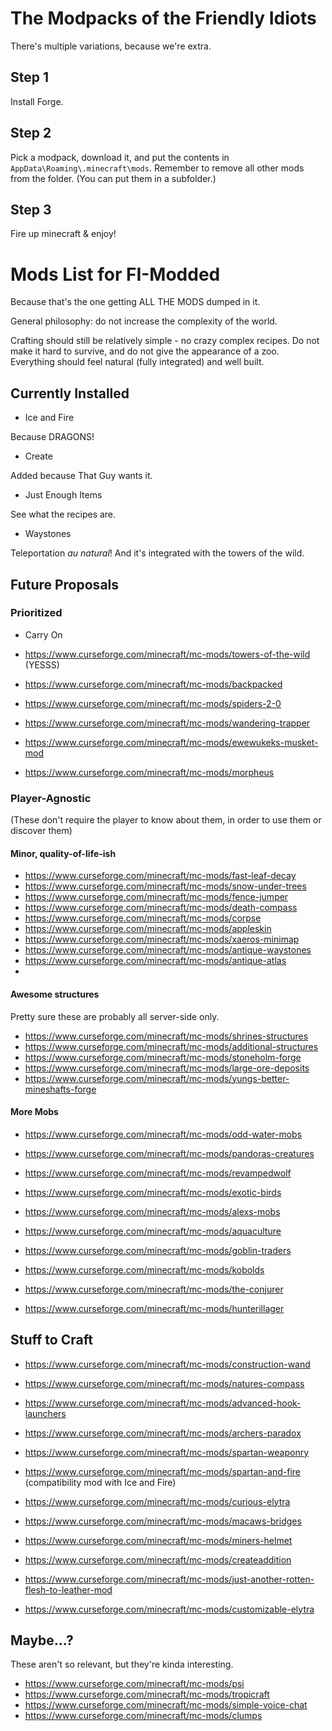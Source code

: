 # The Modpacks of the Friendly Idiots

There's multiple variations, because we're extra.

## Step 1
Install Forge.

## Step 2
Pick a modpack, download it, and put the contents in `AppData\Roaming\.minecraft\mods`.  Remember to remove all other mods from the folder. (You can put them in a subfolder.)

## Step 3
Fire up minecraft & enjoy!

# Mods List for FI-Modded

Because that's the one getting ALL THE MODS dumped in it. 

General philosophy: do not increase the complexity of the world. 

Crafting should still be relatively simple - no crazy complex recipes. Do not make it hard to survive, and do not give the appearance of a zoo.  Everything should feel natural (fully integrated) and well built.

## Currently Installed
- Ice and Fire

Because DRAGONS!

- Create

Added because That Guy wants it.

- Just Enough Items

See what the recipes are.

- Waystones

Teleportation _au natural_! And it's integrated with the towers of the wild.

## Future Proposals

### Prioritized

- Carry On
- https://www.curseforge.com/minecraft/mc-mods/towers-of-the-wild (YESSS)

- https://www.curseforge.com/minecraft/mc-mods/backpacked
- https://www.curseforge.com/minecraft/mc-mods/spiders-2-0
- https://www.curseforge.com/minecraft/mc-mods/wandering-trapper
- https://www.curseforge.com/minecraft/mc-mods/ewewukeks-musket-mod
- https://www.curseforge.com/minecraft/mc-mods/morpheus

### Player-Agnostic
(These don't require the player to know about them, in order to use them or discover them)

#### Minor, quality-of-life-ish

- https://www.curseforge.com/minecraft/mc-mods/fast-leaf-decay
- https://www.curseforge.com/minecraft/mc-mods/snow-under-trees
- https://www.curseforge.com/minecraft/mc-mods/fence-jumper
- https://www.curseforge.com/minecraft/mc-mods/death-compass
- https://www.curseforge.com/minecraft/mc-mods/corpse
- https://www.curseforge.com/minecraft/mc-mods/appleskin
- https://www.curseforge.com/minecraft/mc-mods/xaeros-minimap
- https://www.curseforge.com/minecraft/mc-mods/antique-waystones
- https://www.curseforge.com/minecraft/mc-mods/antique-atlas
- 
#### Awesome structures
Pretty sure these are probably all server-side only.

- https://www.curseforge.com/minecraft/mc-mods/shrines-structures
- https://www.curseforge.com/minecraft/mc-mods/additional-structures
- https://www.curseforge.com/minecraft/mc-mods/stoneholm-forge
- https://www.curseforge.com/minecraft/mc-mods/large-ore-deposits
- https://www.curseforge.com/minecraft/mc-mods/yungs-better-mineshafts-forge

#### More Mobs

- https://www.curseforge.com/minecraft/mc-mods/odd-water-mobs
- https://www.curseforge.com/minecraft/mc-mods/pandoras-creatures
- https://www.curseforge.com/minecraft/mc-mods/revampedwolf
- https://www.curseforge.com/minecraft/mc-mods/exotic-birds
- https://www.curseforge.com/minecraft/mc-mods/alexs-mobs
- https://www.curseforge.com/minecraft/mc-mods/aquaculture

- https://www.curseforge.com/minecraft/mc-mods/goblin-traders
- https://www.curseforge.com/minecraft/mc-mods/kobolds
- https://www.curseforge.com/minecraft/mc-mods/the-conjurer
- https://www.curseforge.com/minecraft/mc-mods/hunterillager

## Stuff to Craft

- https://www.curseforge.com/minecraft/mc-mods/construction-wand
- https://www.curseforge.com/minecraft/mc-mods/natures-compass

- https://www.curseforge.com/minecraft/mc-mods/advanced-hook-launchers
- https://www.curseforge.com/minecraft/mc-mods/archers-paradox
- https://www.curseforge.com/minecraft/mc-mods/spartan-weaponry
- https://www.curseforge.com/minecraft/mc-mods/spartan-and-fire (compatibility mod with Ice and Fire)

- https://www.curseforge.com/minecraft/mc-mods/curious-elytra
- https://www.curseforge.com/minecraft/mc-mods/macaws-bridges

- https://www.curseforge.com/minecraft/mc-mods/miners-helmet
- https://www.curseforge.com/minecraft/mc-mods/createaddition
- https://www.curseforge.com/minecraft/mc-mods/just-another-rotten-flesh-to-leather-mod
- https://www.curseforge.com/minecraft/mc-mods/customizable-elytra

## Maybe...?
These aren't so relevant, but they're kinda interesting.

- https://www.curseforge.com/minecraft/mc-mods/psi
- https://www.curseforge.com/minecraft/mc-mods/tropicraft
- https://www.curseforge.com/minecraft/mc-mods/simple-voice-chat
- https://www.curseforge.com/minecraft/mc-mods/clumps

